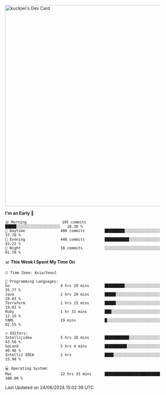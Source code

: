 <a href="https://app.daily.dev/kuckhwancho"><img src="https://api.daily.dev/devcards/v2/efef39c8028947428b3c0b486b9cd9b6.png?r=iz2&type=wide" width="652" alt="kuckjwi's Dev Card"/></a>

<!--START_SECTION:waka-->
**I'm an Early 🐤** 

```text
🌞 Morning                195 commits         █████░░░░░░░░░░░░░░░░░░░░   18.38 % 
🌆 Daytime                400 commits         █████████░░░░░░░░░░░░░░░░   37.70 % 
🌃 Evening                448 commits         ███████████░░░░░░░░░░░░░░   42.22 % 
🌙 Night                  18 commits          ░░░░░░░░░░░░░░░░░░░░░░░░░   01.70 % 
```


📊 **This Week I Spent My Time On** 

```text
🕑︎ Time Zone: Asia/Seoul

💬 Programming Languages: 
Go                       4 hrs 29 mins       █████████░░░░░░░░░░░░░░░░   35.77 % 
Java                     2 hrs 29 mins       █████░░░░░░░░░░░░░░░░░░░░   19.83 % 
Terraform                2 hrs 23 mins       █████░░░░░░░░░░░░░░░░░░░░   19.01 % 
Ruby                     1 hr 31 mins        ███░░░░░░░░░░░░░░░░░░░░░░   12.15 % 
YAML                     19 mins             █░░░░░░░░░░░░░░░░░░░░░░░░   02.55 % 

🔥 Editors: 
Intellijidea             5 hrs 28 mins       ███████████░░░░░░░░░░░░░░   43.56 % 
GoLand                   5 hrs 4 mins        ██████████░░░░░░░░░░░░░░░   40.46 % 
IntelliJ IDEA            2 hrs               ████░░░░░░░░░░░░░░░░░░░░░   15.98 % 

💻 Operating System: 
Mac                      12 hrs 33 mins      █████████████████████████   100.00 % 
```


 Last Updated on 24/06/2024 15:02:39 UTC
<!--END_SECTION:waka-->
